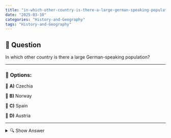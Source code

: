 ```yaml
---
title: "in-which-other-country-is-there-a-large-german-speaking-population"
date: "2025-03-10"
categories: "History-and-Geography"
tags: "History-and-Geography"
---
```


## 📌 **Question**

In which other country is there a large German-speaking population?



---

### 📝 **Options:**

🔘 **A)** Czechia

🔘 **B)** Norway

🔘 **C)** Spain

🔘 **D)** Austria

---

<details>
  <summary>🔍 Show Answer</summary>

  <p>
💡  <b>Correct Answer:</b>  d
  </p>
  <p>
    📖<b>Explanation:</b>
    German is one of the most widely spoken languages in Europe and is not only spoken in Germany. An important German-speaking country is Austria, where German is the official language and the majority of the population speaks German. In addition, there are historical German-speaking minorities in the Czech Republic. Other countries such as Norway and Spain, on the other hand, have few or no German-speaking communities worth mentioning. This knowledge helps to understand the question of countries with large German-speaking populations.
  </p>
</details>
